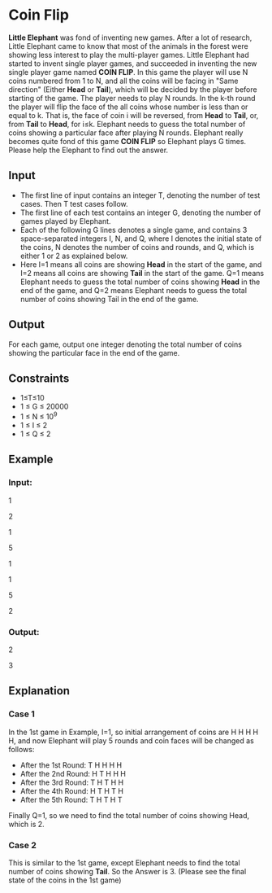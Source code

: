 # Coin Flip

**Little Elephant** was fond of inventing new games. 
After a lot of research, Little Elephant came to know that most of the animals in the forest were showing less interest to play the multi-player games.
Little Elephant had started to invent single player games, and succeeded in inventing the new single player game named **COIN FLIP**. 
In this game the player will use N coins numbered from 1 to N, and all the coins will be facing 
in "Same direction" (Either **Head** or **Tail**), which will be decided by the player before starting of the game. 
The player needs to play N rounds.
In the k-th round the player will flip the face of the all coins whose number is less than or equal to k. 
That is, the face of coin i will be reversed, from **Head** to **Tail**, or, from **Tail** to **Head**, for i≤k. 
Elephant needs to guess the total number of coins showing a particular face after playing N rounds. 
Elephant really becomes quite fond of this game **COIN FLIP** so Elephant plays G times. Please help the Elephant to find out the answer. 

## Input

- The first line of input contains an integer T, denoting the number of test cases. Then T test cases follow. 
- The first line of each test contains an integer G, denoting the number of games played by Elephant. 
- Each of the following G lines denotes a single game, and contains 3 space-separated integers I, N, and Q, where I
denotes the initial state of the coins, N denotes the number of coins and rounds, and Q, which is either 1 or 2 as explained below. 
- Here I=1 means all coins are showing **Head** in the start of the game, and I=2 means all coins are showing **Tail** in the start of the game. 
Q=1 means Elephant needs to guess the total number of coins showing **Head** in the end of the game, and Q=2
means Elephant needs to guess the total number of coins showing Tail in the end of the game.

## Output

For each game, output one integer denoting the total number of coins showing the particular face in the end of the game. 

## Constraints

- 1≤T≤10
- 1 ≤ G ≤ 20000
- 1 ≤ N ≤ 10<sup>9</sup>
- 1 ≤ I ≤ 2
- 1 ≤ Q ≤ 2

## Example

### Input:

1

2

1

5 

1 

1 

5 

2

### Output:

2 

3

## Explanation

### Case 1

In the 1st game in Example, I=1, so initial arrangement of coins are H H H H H, and now 
Elephant will play 5 rounds and coin faces will be changed as follows:

- After the 1st Round: T H H H H
- After the 2nd Round: H T H H H
- After the 3rd Round: T H T H H
- After the 4th Round: H T H T H
- After the 5th Round: T H T H T

Finally Q=1, so we need to find the total number of coins showing Head, which is 2.

### Case 2

This is similar to the 1st game, except Elephant needs to find the total number of coins showing **Tail**. 
So the Answer is 3. (Please see the final state of the coins in the 1st game)
